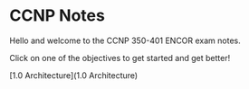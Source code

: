 # CCNP Notes

Hello and welcome to the CCNP 350-401 ENCOR exam notes.

Click on one of the objectives to get started and get better!

[1.0 Architecture](1.0 Architecture)
